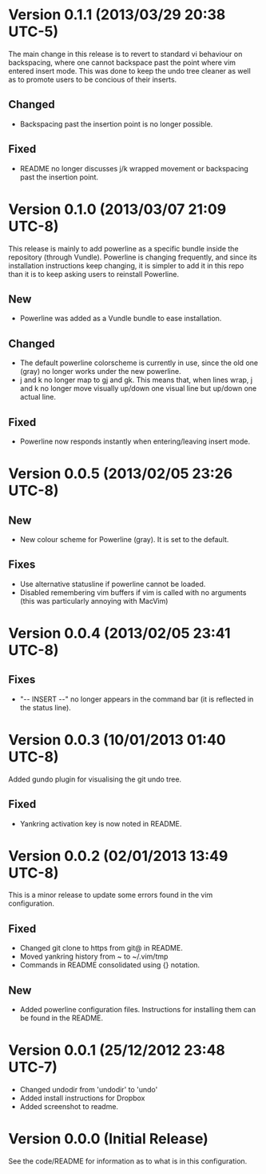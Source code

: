 Version 0.1.1 (2013/03/29 20:38 UTC-5)
======================================

The main change in this release is to revert to standard vi behaviour on
backspacing, where one cannot backspace past the point where vim entered
insert mode. This was done to keep the undo tree cleaner as well as to promote
users to be concious of their inserts.

Changed
-------
- Backspacing past the insertion point is no longer possible.

Fixed
-----
- README no longer discusses j/k wrapped movement or backspacing past the
  insertion point.

Version 0.1.0 (2013/03/07 21:09 UTC-8)
======================================

This release is mainly to add powerline as a specific bundle inside the
repository (through Vundle). Powerline is changing frequently, and since its
installation instructions keep changing, it is simpler to add it in this repo
than it is to keep asking users to reinstall Powerline.

New
---
- Powerline was added as a Vundle bundle to ease installation.

Changed
-------
- The default powerline colorscheme is currently in use, since the old one
  (gray) no longer works under the new powerline.
- j and k no longer map to gj and gk. This means that, when lines wrap, j and k
  no longer move visually up/down one visual line but up/down one actual line.

Fixed
-----
- Powerline now responds instantly when entering/leaving insert mode.


Version 0.0.5 (2013/02/05 23:26 UTC-8)
======================================

New
---
- New colour scheme for Powerline (gray). It is set to the default.

Fixes
-----
- Use alternative statusline if powerline cannot be loaded.
- Disabled remembering vim buffers if vim is called with no arguments (this was
  particularly annoying with MacVim)


Version 0.0.4 (2013/02/05 23:41 UTC-8)
======================================

Fixes
-----
- "-- INSERT --" no longer appears in the command bar (it is reflected
  in the status line).


Version 0.0.3 (10/01/2013 01:40 UTC-8)
======================================

Added gundo plugin for visualising the git undo tree.

Fixed
-----
- Yankring activation key is now noted in README.


Version 0.0.2 (02/01/2013 13:49 UTC-8)
======================================

This is a minor release to update some errors found in the vim configuration.

Fixed
-----
- Changed git clone to https from git@ in README.
- Moved yankring history from ~ to ~/.vim/tmp
- Commands in README consolidated using {} notation.

New
---
- Added powerline configuration files. Instructions for installing them can be
  found in the README.


Version 0.0.1 (25/12/2012 23:48 UTC-7)
======================================

- Changed undodir from 'undodir' to 'undo'
- Added install instructions for Dropbox
- Added screenshot to readme.


Version 0.0.0 (Initial Release)
===============================

See the code/README for information as to what is in this configuration.
